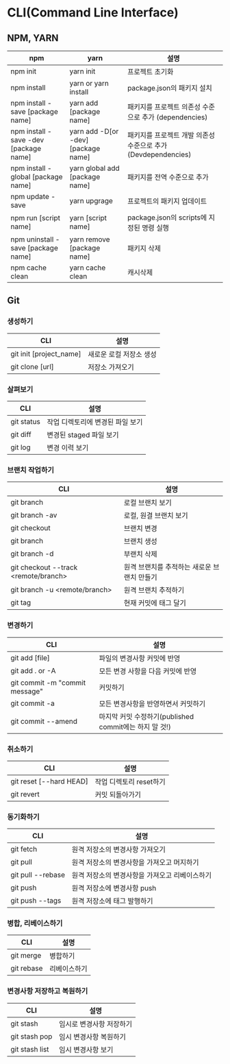 # CLI(Command Line Interface)

## NPM, YARN

| npm | yarn | 설명 |
|---|---|---|
| npm init | yarn init | 프로젝트 초기화 |
| npm install | yarn or yarn install | package.json의 패키지 설치 |
| npm install -save [package name] | yarn add [package name] | 패키지를 프로젝트 의존성 수준으로 추가 (dependencies) |
| npm install -save -dev [package name] | yarn add -D[or -dev] [package name] | 패키지를 프로젝트 개발 의존성 수준으로 추가(Devdependencies) |
| npm install -global [package name] | yarn global add [package name] | 패키지를 전역 수준으로 추가 |
| npm update -save | yarn upgrage | 프로젝트의 패키지 업데이트 |
| npm run [script name] | yarn [script name] | package.json의 scripts에 지정된 명령 실행 |
| npm uninstall -save [package name] | yarn remove [package name] | 패키지 삭제 |
| npm cache clean | yarn cache clean | 캐시삭제 |

## Git

### 생성하기
| CLI | 설명 |
|---|---|
| git init [project_name] | 새로운 로컬 저장소 생성 |
| git clone [url] | 저장소 가져오기 |

### 살펴보기
| CLI | 설명 |
|---|---|
| git status | 작업 디렉토리에 변경된 파일 보기 |
| git diff | 변경된 staged 파일 보기 |
| git log | 변경 이력 보기 |

### 브랜치 작업하기
| CLI | 설명 |
|---|---|
| git branch | 로컬 브랜치 보기 |
| git branch -av | 로컬, 원결 브랜치 보기 |
| git checkout <branch> | 브랜치 변경 |
| git branch <new-branch> | 브랜치 생성 |
| git branch -d <branch> | 부랜치 삭제 |
| git checkout --track <remote/branch> | 원격 브랜치를 추적하는 새로운 브랜치 만들기 |
| git branch -u <remote/branch> | 원격 브랜치 추적하기 |
| git tag <tag-name> | 현재 커밋에 태그 달기 |

### 변경하기
| CLI | 설명 |
|---|---|
| git add [file] | 파일의 변경사항 커밋에 반영 |
| git add . or -A | 모든 변경 사항을 다음 커밋에 반영 |
| git commit -m "commit message" | 커밋하기 |
| git commit -a | 모든 변경사항을 반영하면서 커밋하기 |
| git commit --amend | 마지막 커밋 수정하기(published commit에는 하지 말 것!) |

### 취소하기
| CLI | 설명 |
|---|---|
| git reset [--hard HEAD] | 작업 디렉토리 reset하기 |
| git revert <commit> | 커밋 되돌아가기 |

### 동기화하기
| CLI | 설명 |
|---|---|
| git fetch <remote> | 원격 저장소의 변경사항 가져오기 |
| git pull <remote> <branch> | 원격 저장소의 변경사항을 가져오고 머지하기 |
| git pull --rebase | 원격 저장소의 변경사항을 가져오고 리베이스하기 |
| git push <remote> <branch> | 원격 저장소에 변경사항 push |
| git push --tags | 원격 저장소에 태그 발행하기 |

### 병합, 리베이스하기
| CLI | 설명 |
|---|---|
| git merge <branch> | 병합하기 |
| git rebase <branch> | 리베이스하기 |

### 변경사항 저장하고 복원하기
| CLI | 설명 |
|---|---|
| git stash | 임시로 변경사항 저장하기 |
| git stash pop | 임시 변경사항 복원하기 |
| git stash list | 임시 변경사항 보기 |
